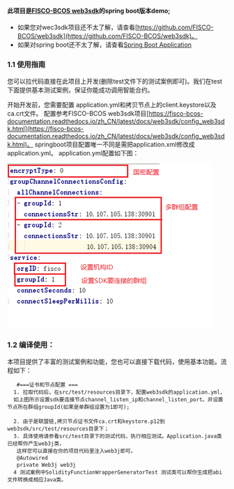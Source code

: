 #### 此项目是[FISCO-BCOS web3sdk](https://github.com/FISCO-BCOS/web3sdk)的spring boot版本demo;

- 如果您对wec3sdk项目还不太了解，请查看[https://github.com/FISCO-BCOS/web3sdk](https://github.com/FISCO-BCOS/web3sdk)。
- 如果对spring boot还不太了解，请查看[Spring Boot Application](https://spring.io/guides/gs/spring-boot/)

### 1.1 使用指南

  您可以拉代码直接在此项目上开发(删除test文件下的测试案例即可)。我们在test下面提供基本测试案例，保证你能成功调用智能合约。

   开始开发前，您需要配置 application.yml和拷贝节点上的client.keystore以及ca.crt文件。 配置参考FISCO-BCOS web3sdk项目[https://fisco-bcos-documentation.readthedocs.io/zh_CN/latest/docs/web3sdk/config_web3sdk.html](https://fisco-bcos-documentation.readthedocs.io/zh_CN/latest/docs/web3sdk/config_web3sdk.html)。
    springboot项目配置唯一不同是需把application.xml修改成application.yml。
 application.yml配置如下图：

  ![springboot.png](./images/springboot.png) 

  ### 1.2 编译使用：
  本项目提供了丰富的测试案例和功能，您也可以直接下载代码，使用基本功能。流程如下：


       #===证书和节点配置 ===
	  1. 拉取代码后，在src/test/resources目录下，配置web3sdk的application.yml，
      如上图所示设置sdk要连接节点channel_listen_ip和channel_listen_port。并设置节点所在群组groupId(如果是单群组设置为1即可);

      2. 由于是联盟链,拷贝节点证书文件ca.crt和keystore.p12到web3sdk/src/test/resources目录下；
      3. 具体使用请参看src/test目录下的测试代码，执行相应测试。Application.java类已经帮你产生web3j类，
       这样您可以直接在你的项目代码里注入web3j即可。
       @Autowired
       private Web3j web3j
      4 测试案例中SolidityFunctionWrapperGeneratorTest 测试类可以帮你生成把abi文件转换成相应Java类。
